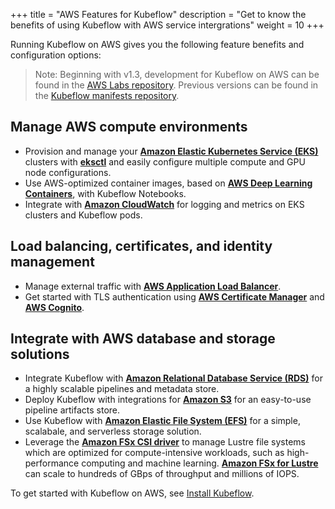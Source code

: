 +++
title = "AWS Features for Kubeflow"
description = "Get to know the benefits of using Kubeflow with AWS service intergrations"
weight = 10
+++

Running Kubeflow on AWS gives you the following feature benefits and configuration options:

> Note: Beginning with v1.3, development for Kubeflow on AWS can be found in the [AWS Labs repository](https://github.com/awslabs/kubeflow-manifests). Previous versions can be found in the [Kubeflow manifests repository](https://github.com/kubeflow/manifests). 

## Manage AWS compute environments
* Provision and manage your **[Amazon Elastic Kubernetes Service (EKS)](https://aws.amazon.com/eks/)** clusters with **[eksctl](https://github.com/weaveworks/eksctl)** and easily configure multiple compute and GPU node configurations.
* Use AWS-optimized container images, based on **[AWS Deep Learning Containers](https://docs.aws.amazon.com/deep-learning-containers/latest/devguide/what-is-dlc.html)**, with Kubeflow Notebooks.
* Integrate with **[Amazon CloudWatch](https://aws.amazon.com/cloudwatch/)** for logging and metrics on EKS clusters and Kubeflow pods.

## Load balancing, certificates, and identity management
* Manage external traffic with **[AWS Application Load Balancer](https://docs.aws.amazon.com/elasticloadbalancing/latest/application/introduction.html)**.
* Get started with TLS authentication using **[AWS Certificate Manager](https://aws.amazon.com/certificate-manager/)** and **[AWS Cognito](https://aws.amazon.com/cognito/)**.

## Integrate with AWS database and storage solutions
* Integrate Kubeflow with **[Amazon Relational Database Service (RDS)](https://aws.amazon.com/rds/)** for a highly scalable pipelines and metadata store.
* Deploy Kubeflow with integrations for **[Amazon S3](https://aws.amazon.com/s3/)** for an easy-to-use pipeline artifacts store.
* Use Kubeflow with **[Amazon Elastic File System (EFS)](https://aws.amazon.com/efs/)** for a simple, scalabale, and serverless storage solution. 
* Leverage the **[Amazon FSx CSI driver](https://github.com/kubernetes-sigs/aws-fsx-csi-driver)** to manage Lustre file systems which are optimized for compute-intensive workloads, such as high-performance computing and machine learning. **[Amazon FSx for Lustre](https://aws.amazon.com/fsx/lustre/)** can scale to hundreds of GBps of throughput and millions of IOPS.

To get started with Kubeflow on AWS, see [Install Kubeflow](https://www.kubeflow.org/docs/distributions/aws/deploy/install-kubeflow/). 